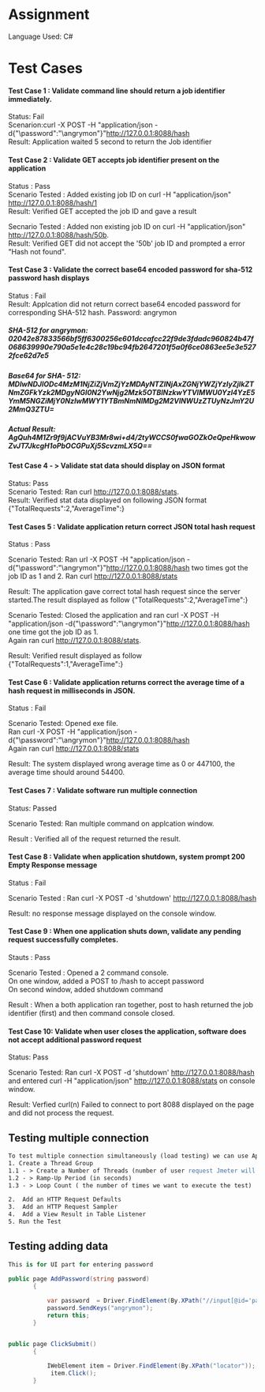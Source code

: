# Assignment  
Language Used: C#
# Test Cases
 
#### Test Case 1  : Validate command line should return a job identifier immediately.    
Status: Fail    
Scenarion:curl -X POST -H "application/json -d{"\password\":"\angrymon\"}"http://127.0.0.1:8088/hash                                                                                                
Result: Application waited 5 second to return the Job identifier    


                                                                                     
#### Test Case 2  :  Validate GET accepts job identifier present on the application                            
Status :  Pass    
Scenario Tested : Added existing job ID on curl -H "application/json" http://127.0.0.1:8088/hash/1    
  Result: Verified GET accepted the job ID and gave a result  
 
Secnario Tested : Added non existing job ID on curl -H "application/json" http://127.0.0.1:8088/hash/50b.    
Result: Verified GET did not accept the '50b' job ID and prompted a error "Hash not found".
                                 

#### Test Case 3 :  Validate the correct base64 encoded password for sha-512  password hash displays    
Status : Fail  
Result: Applcation did not return correct base64 encoded password for corresponding SHA-512 hash.
Password: angrymon
##### SHA-512  for angrymon: 02042e87833566bf5ff6300256e601dccafcc22f9de3fdadc960824b47f068639990e790a5e1e4c28c19bc94fb2647201f5a0f6ce0863ee5e3e5272fce62d7e5  
##### Base64  for SHA- 512: MDIwNDJlODc4MzM1NjZiZjVmZjYzMDAyNTZlNjAxZGNjYWZjYzIyZjlkZTNmZGFkYzk2MDgyNGI0N2YwNjg2Mzk5OTBlNzkwYTVlMWU0YzI4YzE5YmM5NGZiMjY0NzIwMWY1YTBmNmNlMDg2M2VlNWUzZTUyNzJmY2U2MmQ3ZTU=
##### Actual Result: AgQuh4M1Zr9f9jACVuYB3Mr8wi+d4/2tyWCCS0fwaGOZkOeQpeHkwowZvJT7JkcgH1oPbOCGPuXj5ScvzmLX5Q==


             
#### Test Case 4 - > Validate stat data should display on JSON format  
Status:  Pass  
Scenario Tested: Ran curl http://127.0.0.1:8088/stats.        
Result:  Verified stat data displayed on following JSON format {"TotalRequests":2,"AverageTime":}



#### Test Cases 5 : Validate application return correct JSON total hash request  
Status : Pass

Scenario Tested:  Ran url -X POST -H "application/json -d{"\password\":"\angrymon\"}"http://127.0.0.1:8088/hash two times got the job ID as  1 and 2. Ran curl http://127.0.0.1:8088/stats 
   
Result: The application gave correct total hash request since the server started.The result displayed as follow {"TotalRequests":2,"AverageTime":}  

Scenario Tested: Closed the application and ran curl -X POST -H "application/json -d{"\password\":"\angrymon\"}"http://127.0.0.1:8088/hash one time got the job ID as 1.    
Again ran  curl http://127.0.0.1:8088/stats.

Result: Verified result displayed as follow {"TotalRequests":1,"AverageTime":}    

#### Test Case 6 : Validate application returns correct the average time of a hash request in milliseconds in JSON.    
Status : Fail    
   
Scenario Tested:  Opened exe file.      
Ran curl -X POST -H "application/json -d{"\password\":"\angrymon\"}"http://127.0.0.1:8088/hash    
Again ran curl http://127.0.0.1:8088/stats
 
Result: The system displayed wrong average time as 0 or 447100, the average time should around 54400.



#### Test Cases 7 :  Validate software run multiple connection    
Status: Passed    
   
Scenario Tested: Ran multiple command on applcation window.  
 
Result : Verified all of the request returned  the result.


#### Test Case 8 :  Validate when application shutdown, system prompt 200 Empty Response message    
Status : Fail  

Scenario Tested : Ran curl -X POST -d 'shutdown' http://127.0.0.1:8088/hash

Result: no response message displayed on the console window.    


#### Test Case 9 : When one application shuts down, validate any pending request successfully completes.  
Stauts : Pass  
   
Scenario Tested :  Opened a  2 command console.  
On one window,    added a POST to /hash to accept password    
On second window, added shutdown command    
   
Result :  When a both application ran together, post to hash returned the job identifier (first) and then command console closed.    
   

#### Test Case 10: Validate when user closes the application, software does not accept additional password request
Status: Pass
 
Scenario Tested:  Ran curl -X POST -d 'shutdown' http://127.0.0.1:8088/hash and entered curl -H "application/json" http://127.0.0.1:8088/stats on console window.    
   
Result: Verfied curl(n) Failed to connect to port 8088 displayed on the page and did not process the request.  


## Testing multiple connection  


```Apache JMeter
To test multiple connection simultaneously (load testing) we can use Apache Jmeter
1. Create a Thread Group
1.1 - > Create a Number of Threads (number of user request Jmeter will try to simulate)
1.2 - > Ramp-Up Period (in seconds)
1.3 - > Loop Count ( the number of times we want to execute the test)

2.  Add an HTTP Request Defaults
3.  Add an HTTP Request Sampler
4.  Add a View Result in Table Listener
5. Run the Test
```

## Testing adding data
```C#
This is for UI part for entering password

public page AddPassword(string password)
       {
           
           var password  = Driver.FindElement(By.XPath("//input[@id='pasword']"));
           password.SendKeys("angrymon");
           return this;
       }


public page ClickSubmit()
       {
           
           IWebElement item = Driver.FindElement(By.XPath("locator"));
            item.Click();
       }
       
  


```
